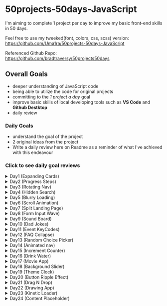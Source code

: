 # 50projects-50days-JavaScript
I'm aiming to complete 1 project per day to improve my basic front-end skills in 50 days.

Feel free to use my tweeked(font, colors, css, scss) version: https://github.com/Uma1ra/50projects-50days-JavaScript

Referenced Github Repo: https://github.com/bradtraversy/50projects50days

## Overall Goals
- deeper understanding of JavaScript code
- being able to utilize the code for original projects
- committing to the *1 project a day* goal
- improve basic skills of local developing tools such as **VS Code** and **Github Destktop**
-  daily review

### Daily Goals
- understand the goal of the project
- 2 original ideas from the project
- Write a daily review here on Readme as a reminder of what I've achieved with this endeavour

### Click to see daily goal reviews
<details>
  <summary>Day1 (Expanding Cards)</summary>
  
  **Things I Learned**
  - how to define multiple classes into a single const 
  - adding and removing classes based on mouseclick event
  - vw(viewport width), recommended due to it's dependency on the viewport rather than it's parent
  - vh(viewport height), same as above
  - font-size(rem), same as above in terms of responsive layouts
  
  **Original Ideas**
  1. website top page
  eg. campaigns (a peek can be enough to want to scroll)
  2. illustrated story
  eg. educational game, storytelling puzzles (easy to flip back for hints and clues, although a lock for new stages or clues would also be added for limited access)
  3. simplr story-telling
  eg. japanese kamishibai (pictures/illustrations/iamges and text could be added to create an original story for kids)
  4. thoughtful gesture
  eg. card-like (to send to loved ones as thoughful gesture for anniversaries and such)
</details>

<details>
  <summary>Day2 (Progress Steps)</summary>

  **Things I Learned**
  - how to center in css, using translateY(-50%)
  - the uses and purpose of ::before
  - :root in css to use repetitive colors with var()
  - calculating and assigning style: width in js
  - conditions to disable buttons
  - getElementById (never used this before)
  - revision on adding events
  - importing font in css
  - font and color make a big difference

  **Original Ideas**
  1. input form progress
  2. to do lists/tasks (for daily routines)
  3. step-by-step manual
</details>

<details>
  <summary>Day3 (Rotating Nav)</summary>
  
  **Things I Learned**
  - giving a class to show effects under specific conditions is js
  - the versatility of transform: translateX (to take out or bring back objects into view)
  - writing :nth in sass format
  - how to define the same folder (~/)
  - using live sass compiler
  
  **Original Ideas**
  1. learning tool (for all ages)
  eg. flash cards, word/image rotate to reveal info underneath
  2. mini-game
  eg. reveal slight clues underneath/random info or trivia that changes everytime it's activated
  3. maybe a dice?

</details>

<details>
  <summary>Day4 (Hidden Search)</summary>
  
  **Things I Learned**
  - how to write in a more sass-like format
  - using calculation for translate
  - was able to write js almost without guidance
  - tweeking css as I want
  
  **Original Ideas**
  1. hidden navigation
  2. hidden text for images (extra info and such)
  3. e-card

</details>

<details>
  <summary>Day5 (Blurry Loading)</summary>
  
  **Things I Learned**
  - math can be searched and used rather than original math(so long as there's basic understanding of the function)
  - rgba can be used for opacity when elements need to be isolated
  - it's very important to check for misspellings when functions don't get called
  
  **Original Ideas**
  1. asthetic loading for websites
  2. to show progress of a quiz(an image can be blurred and become clearer as they answer for a final reveal) 

</details>

<details>
  <summary>Day6 (Scroll Animation)</summary>
  
  **Things I Learned**
  - using inner height method to determine position in the viewport
  - common fallback fonts
  - using transform for eaasing in elements
  - dark color theme
  
  **Original Ideas**
  1. coporate websites
  2. interactive website for kids

</details>

<details>
  <summary>Day7 (Split Landing Page)</summary>
  
  **Things I Learned**
  - mouseenter/mouseleave event
  - css can be written differently and still achieve the same results
  
  **Original Ideas**
  1. coporate website
  2. interactive navigation
  3. showing image or text as extra info or navigation

</details>

<details>
  <summary>Day8 (Form Input Wave)</summary>
  
  **Things I Learned**
  - cubic-bezier(interesting way to add custom animation, found a testing site as well)
  - transition delays using index
  - how to create as easy but stylish form with overlapping labels
  - pointer-event(hadn't ocurred to me)
  
  **Original Ideas**
  1. object movements within a page
  2. navigation panel
  3. waterfall effect of letters after completing a form and revealing results
  (for suspense, campaign surprises, winning) 

</details>

<details>
  <summary>Day9 (Sound Board)</summary>
  
  **Things I Learned**
  - html elements can be added in js
  - dotted borders can be cute!
  - there's an issue with calling fonts (works in * but not in body)
  - opacity can only be used 0.9 and below (tried darkening with 1.5, don't know why I thought that'd work)
  
  **Original Ideas**
  1. pressing buttons in games (actions, events)
  2. quiz answers (right or wrong ding)
  3. swooshes or simple sounds for systematic form send, etc

</details>

<details>
  <summary>Day10 (Dad Jokes)</summary>
  
  **Things I Learned**
  - async function (still not that up to speed)
  - versatility of borders
  - 3 colors are enough for a simple design
  - opacity to take away some attention
  
  **Original Ideas**
  1. random recipe/quote/whatever generator
  2. baby name generator

</details>

<details>
  <summary>Day11 (Event KeyCodes)</summary>
  
  **Things I Learned**
  - "keydown" event
  - inline-flex (flexes everything in a row)
  - writing html in js (within back quotation marks)

  **Original Ideas**
  1. generating code for simple identification?
  2. "keydown" event could be used for fun interactive screen

</details>

<details>
  <summary>Day12 (FAQ Collapse)</summary>
  
  **Things I Learned**
  - toggle function in js
  - was able to layout in css without help
  - color scheme's getting better
  - pseudo elements to use as background designs
  - z-index wasn't working as I'd hoped
  (there doesn't seem to be a solution for what I was doing, in front of the container but behind the text)
  - I though simply layering would solve the above... but no

  **Original Ideas**
  1. collapsable questions, information
  2. educational purposes, hiding the answers
  3. hiding list of navigations
  4. navigation panel or bar, with toggle function (in my case, I used to use boostrap for nav toggle but I think I can stop relying on it all the time)

</details>

<details>
  <summary>Day13 (Random Choice Picker)</summary>
  
  **Things I Learned**
  - By far! What I wanted to implement in my new app idea
  - "keyup" was a new event I learned
  - setTimeout was very useful in setting timers on actions
  - creating an html element and using appendChild to put it within another element (second time doing it)
  - [Math.random() * tags.length], random gives 0 and 1, so multiplying it with the array length(eg.8) will be 1 * 8 and give a random number between 1~8!
  - intervals to highlight and unhighlight before the result has a nice aesthetic for randomness

  **Original Ideas**
  1. when you have a difficult time picking something
  2. menu decider (protein, veg, carb, cooking method, useful because you can enter whatever's at home)
  3. as a game(truth or dare picker)
  4. intervals for drumroll effect for a result

</details>

<details>
  <summary>Day14 (Animated nav)</summary>
  
  **Things I Learned**
  - toggle event for the second time
  - eye-opening that so much movement could be achieved by css alone
  - color choices are getting better
  - font choices.. could do better
  - transform:rotate(deg) tomake diagonal lines
  - opacity to change visibility under specific conditions
  - linear was a new asepect today, need to search and learn more

  **Original Ideas**
  1. revealing info
  2. intervals to make things spin

</details>

<details>
  <summary>Day15 (Increment Counter)</summary>
  
  **Things I Learned**
  - ASI(automatic semi-colon insertion) can make semi-colons optional but better practice is to add them yourself to avoid mishaps
  - increment means to increase(didin't know what the counter was at first)
  - aesthetically pleasing to see the movement in numbers
  - data-target(data-*) is used to store info private to the page or app to be used within other functions as well by developers(eg. short text in place of a long link, a target value to reach)
  - Math.ceil rounds off to greater than or equal to

  **Original Ideas**
  1. could be modified to alphabets
  2. reveal answers(IQ test result, personality check app to reveal type)
  3. graph numbers when first loaded or reloaded for different conditions

</details>

<details>
  <summary>Day16 (Drink Water)</summary>
  
  **Things I Learned**
  - I'm not really good at math but understanding the concept enabled me to modify when necessary
  - Math and equations can be searched or generated by AI and adapted to the project
  - very simple but expressive use of color
  - changing visibility and height
  - flexbox can do almost anything!

  **Original Ideas**
  1. filling graphs
  2. data ranges
  3. form-filling progress

</details>

<details>
  <summary>Day17 (Movie App)</summary>
  
  **Things I Learned**
  - I haven't been up to speed lately with styding Java alongside
  - box-shadows (header, search, etc)
  - understanding transform and translates better than before
  - rounding off in js (being able to search and implement what I had in mind was a step forward)
  - using API's in js is still a little hazy so will try and improve on that

  **Original Ideas**
  1. info on images, graphs, forms (directions on usage)
  2. API could be used for personal or public use! (I wouldn't mind my own personal movie or recipe search)

</details>

<details>
  <summary>Day18 (Background Slider)</summary>
  
  **Things I Learned**
  - I've done this with a cdn before, but I see that it can be done easily without one too
  - I'm getting the hang of writing the js code after understanding what the functions for
  - image/file paths and what "./" or "../" mean(still get a little confused when errors pop up)
  - I'm getting better at color contrasts


  **Original Ideas**
  1. It's easthetically pleasing to look at! Could be used for individual product images
  2. Memories(has an emotional look to it)
  3. I would definitely used this for multiple images without the bg-image as well

</details>

<details>
  <summary>Day19 (Theme Clock)</summary>
  
  **Things I Learned**
  - mixins, stil need to explore ideal usage but very useful!
  - theme change can be achieved quite easily using js and css styling
  - would like to experiment more on theme button design
  - root and scss variables don't mix well together(there did seem to be a way though, need to read further)
  - originality in design make me feel loads better than when I started
  - UI/UX theory needs to be learned but maybe with layouts in remakes
  - loginc for a 12-hour format clock
  - calculations will either be copied from generous sources or generated via AI(I suck at math, no joke)

  **Original Ideas**
  1. blog site for easthetic purposes(could be useful when uploading or setting timers as well)
  2. theme color's definitely something I would incorporate on all projects as defaults
  3. would be awesome to make different thems(pastels, mocha, vivid, dark, light, hacker, etc)
  4. the needles could probably be paired with the "05 Blurry Loading" to create a spinning needle loader?

</details>

<details>
  <summary>Day20 (Button Ripple Effect)</summary>
  
  **Things I Learned**
  - I've added multiple buttons 
  - position relative and absolute can be used within the same class because they're relative to their parent
  - took me a while, but managed to position my buttons seemingly in a random scatter using absolute position with vh and vw
  - custom border radius in % can't be used on an element with height and width in % as well(I used px for sizing and @media to adjust for size)
  - getting a better sense of design and ideas
  - in js, I've written the event handler function outside of the function as opposed to what I was referencing(for readability and better practice in js)
  - determining the position of an element with simple logic in js using x, y, targets and offset

  **Original Ideas**
  1. I'd like to try using different shapes and colors to contrast or complement
  2. other events such as keyUp could be used as a rippling typing experience(a little like RGB lighting on a gaming keyboard)

</details>

<details>
  <summary>Day21 (Drag N Drop)</summary>
  
  **Things I Learned**
  - setting a background image using unsplash link
  - making a clean simple look for dropping boundaries
  - setting draggable in html(first time)
  - dragging and dropping by setting classnames and background images in css accordingly
  - thought of alternative methods that could be used as well

  **Original Ideas**
  1. interactive gamefied app
  2. jigsaw puzzle app

</details>

<details>
  <summary>Day22 (Drawing App)</summary>
  
  **Things I Learned**
  - canvas tag is used with javascript for drawing
  - the height and width for the canvas are assigned directly in the HTML markup to define the initial resolution
  - the resolution is important for accuracy when drawing
  - making custom buttons, box-shadow and inline-flex
  - customizing border and radius to join seamlessly
  - using icons instead of text for better aesthetics
  - various mouse events
  - custom cursor design to be detected by js event
  - different methods to determine coordinates and using then to draw seamlessly
  - updating the visible part of the size along with the actual value
  - different methods used for the context
  - creating new functions for what I thought would be more functional, such as stop drawing when out of range
  - pretty proud to be customizing as I go for better functionality and design

  **Original Ideas**
  1. picture games("e-shiritori", something like pictSense?)
  2. saving the images would make it something like the app "Paint"?
  3. could be a writing memo pad and maybe collab with AI to detext and convert to text

</details>

<details>
  <summary>Day23 (Kinetic Loader)</summary>
  
  **Things I Learned**
  - triangle using the border in css
  - spinning effect created by adjusting rotating various degrees

  **Original Ideas**
  1. I'm going to try this with multiple shapes(maybe circles to overlap and look like flowers)
  2. loading effect
  3. effect to create movement on the page(slower and inconspicuous could work as a background)

</details>

<details>
  <summary>Day24 (Content Placeholder)</summary>
  
  **Things I Learned**
  - setTimeout can be used for other than APIs and await for async
  - HTML character entities(&nbsp; and others)
  - adding movement to linear gradient bgs could be done with just css but timeout gives loading effect
  - rounded profile images
  - rounded text bg

  **Original Ideas**
  1. bg with movement for any content, on forms, images that take longer to load?
  2. just any header or content to give it a mobile bg as a default

</details>